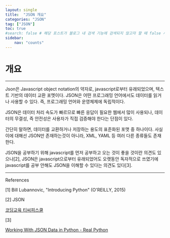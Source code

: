 ```yaml
---
layout: single
title:  "JSON 개요"
categories: "JSON"
tag: ["JSON"]
toc: true
#search: false # 해당 포스트가 블로그 내 검색 기능에 검색되지 않고자 할 때 false 사용.
sidebar:
    nav: "counts"
---
```

# 개요

---

Json은 Javascript object notation의 약자로, javascript로부터 유래되었으며, 텍스트 기반의 데이터 교환 포멧이다. JSON은 어떤 프로그래밍 언어에서도 데이터를 읽거나 사용할 수 있다. 즉, 프로그래밍 언어와 운영체제에 독립적이다. 

JSON은 데이터 처리 속도가 빠르므로 빠른 응답이 필요한 웹에서 많이 사용되나, 데이터의 무결성, 즉 안전성은 사용자가 직접 검증해야 한다는 단점이 있다. 

간단히 말하면, 데이터를 교환하거나 저장하는 용도의 표준화된 포맷 중 하나이다. 사실 이에 대해선 JSON만 존재하는것이 아니라, XML, YAML 등 여러 다른 종류들도 존재한다.

JSON을 공부하기 위해 javascript를 먼저 공부하고 오는 것이 좋을 것이란 의견도 있으나[2], JSON은 javascript으로부터 유래되었어도 오랫동안 독자적으로 쓰였기에 javascript를 공부 안해도 JSON을 이해할 수 있다는 의견도 있다[3]. 

---

References

[1] Bill Lubannovic, "Introducing Python" (O'REILLY, 2015)

[2] JSON

[코딩교육 티씨피스쿨](http://www.tcpschool.com/json/intro)

[3] 

[Working With JSON Data in Python - Real Python](https://realpython.com/python-json/)